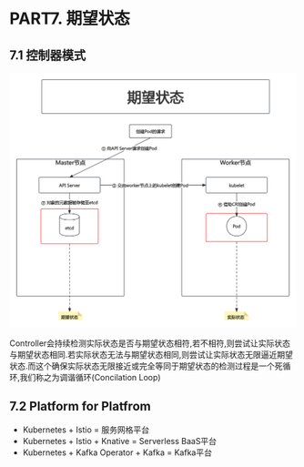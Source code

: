 # PART7. 期望状态

## 7.1 控制器模式

![期望状态](./img/PART7/期望状态.png)

Controller会持续检测实际状态是否与期望状态相符,若不相符,则尝试让实际状态与期望状态相同.若实际状态无法与期望状态相同,则尝试让实际状态无限逼近期望状态.而这个确保实际状态无限接近或完全等同于期望状态的检测过程是一个死循环,我们称之为调谐循环(Concilation Loop)

## 7.2 Platform for Platfrom

- Kubernetes + Istio = 服务网格平台
- Kubernetes + Istio + Knative = Serverless BaaS平台
- Kubernetes + Kafka Operator + Kafka = Kafka平台